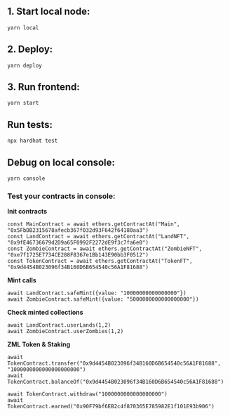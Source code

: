 ## 1. Start local node:

```
yarn local
```

## 2. Deploy:

```
yarn deploy
```

## 3. Run frontend:

```
yarn start
```

## Run tests:

```
npx hardhat test
```

## Debug on local console:

```
yarn console
```

### Test your contracts in console:

**Init contracts**

```
const MainContract = await ethers.getContractAt("Main", "0x5FbDB2315678afecb367f032d93F642f64180aa3")
const LandContract = await ethers.getContractAt("LandNFT", "0x9fE46736679d2D9a65F0992F2272dE9f3c7fa6e0")
const ZombieContract = await ethers.getContractAt("ZombieNFT", "0xe7f1725E7734CE288F8367e1Bb143E90bb3F0512")
const TokenContract = await ethers.getContractAt("TokenFT", "0x9d4454B023096f34B160D6B654540c56A1F81688")
```

**Mint calls**

```
await LandContract.safeMint({value: "10000000000000000"})
await ZombieContract.safeMint({value: "5000000000000000000"})
```

**Check minted collections**

```
await LandContract.userLands(1,2)
await ZombieContract.userZombies(1,2)
```

**ZML Token & Staking**

```
await TokenContract.transfer("0x9d4454B023096f34B160D6B654540c56A1F81688", "1000000000000000000000")
await TokenContract.balanceOf("0x9d4454B023096f34B160D6B654540c56A1F81688")

await TokenContract.withdraw("1000000000000000000")
await TokenContract.earned("0x90F79bf6EB2c4f870365E785982E1f101E93b906")
```